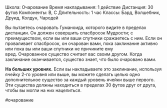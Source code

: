 Школа: Очарование
Время накладывания: 1 действие
Дистанция: 30 футов
Компоненты: В, С
Длительность: 1 час
Классы: Бард, Волшебник, Друид, Колдун, Чародей

Вы пытаетесь очаровать Гуманоида, которого видите в пределах дистанции. Он должен совершить спасбросок Мудрости; с преимуществом, если вы или ваши спутники сражаетесь с ним. Если он проваливает спасбросок, он очарован вами, пока заклинание активно или пока вы или ваши спутники не причините ему вред. Очарованное существо считает вас своим другом. Когда заклинание оканчивается, существо знает, что было очаровано вами.

**На больших уровнях.** Если вы накладываете это заклинание, используя ячейку 2-го уровня или выше, вы можете сделать целью одно дополнительное существо за каждый уровень ячейки выше первого. Эти существа должны находиться в пределах 30 футов друг от друга, чтобы вы могли на них нацелиться.

#очарование 